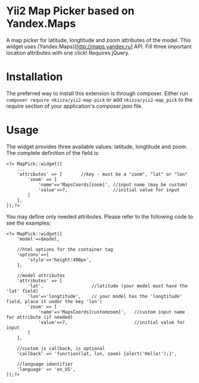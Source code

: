 # Yii2 Map Picker based on Yandex.Maps

A map picker for latitude, longtitude and zoom attributes of the model. This widget uses (Yandex.Maps)[http://maps.yandex.ru] API. Fill three important location attributes with one click!
Requires jQuery.

# Installation

The preferred way to install this extension is through composer.
Either run
```composer require nkizza/yii2-map-pick```
or add
```nkizza/yii2-map_pick```
to the require section of your application's composer.json file.

# Usage

The widget provides three available values: latitude, longtitude and zoom. The complete definition of the field is:
```
<?= MapPick::widget([
	...
	'attributes' => [ 		//key - must be a "zoom", "lat" or "lon"
		'zoom' => [
			'name'=>'MapsCoords[zoom]', //input name (may be custom)
			'value'=>7, 				//initial value for input 
		]
	],
]);?>
```

You may define only needed attributes. Please refer to the following code to see the examples:

```
<?= MapPick::widget([
	'model'=>$model,
	
	//html options for the container tag
	'options'=>[
		'style'=>'height:400px',
	], 
	
	//model attributes 
	'attributes' => [
		'lat', 					//latitude (your model must have the 'lat' field)
		'lon'=>'longtitude', 	// your model has the 'longtitude' field, place it under the key 'lon')
		'zoom' => [
			'name'=>'MapsCoords[customzoom]', 	//custom input name for attribute (if needed)
			'value'=>7, 						//initial value for input 
		]
	],
	
	//custom js callback, is optional
	'callback' => 'function(lat, lon, zoom) {alert('Hello!');}',
	
	//language identifier 
	'language' => 'en_US', 
]);?>
```

